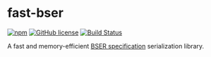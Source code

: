 # fast-bser

[![npm](https://img.shields.io/npm/v/fast-bser.svg)](https://www.npmjs.com/package/fast-bser)
[![GitHub license](https://img.shields.io/badge/license-MIT-blue.svg)](LICENSE)
[![Build Status](https://travis-ci.org/AlexMasterov/fast-bser.js.svg)](https://travis-ci.org/AlexMasterov/fast-bser.js)

A fast and memory-efficient [BSER specification](https://facebook.github.io/watchman/docs/bser.html) serialization library.
